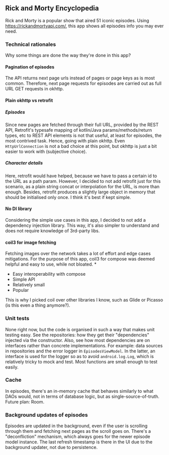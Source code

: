 ## Rick and Morty Encyclopedia

Rick and Morty is a popular show that aired 51 iconic episodes.
Using https://rickandmortyapi.com/, this app shows all episodes info you may ever need.

### Technical rationales
Why some things are done the way they're done in this app?

#### Pagination of episodes

The API returns next page urls instead of pages or page keys as is most common.
Therefore, next page requests for episodes are carried out as full URL GET requests in okhttp.

#### Plain okhttp vs retrofit

##### Episodes
Since new pages are fetched through their full URL, provided by the REST API, 
Retrofit's typesafe mapping of kotlin/Java params/methods/return types, etc to REST API elements
is not that useful, at least for episodes, the most contrived task.
Hence, going with plain okhttp.
Even `HttpUrlConnection` is not a bad choice at this point, 
but okhttp is just a bit easier to work with (subjective choice).

##### Character details
Here, retrofit would have helped, because we have to pass a certain id to the URL as a path param.
However, I decided to not add retrofit just for this scenario, 
as a plain string concat or interpolation for the URL, is more than enough.
Besides, retrofit produces a slightly large object in memory that should be initialised only once.
I think it's best if kept simple.

#### No DI library
Considering the simple use cases in this app, I decided to not add a dependency injection library.
This way, it's also simpler to understand and does not require knowledge of 3rd-party libs.

#### coil3 for image fetching
Fetching images over the network takes a lot of effort and edge cases mitigations.
For the purpose of this app, coil3 for compose was deemed helpful and easy to use, while not bloated.
* 
* Easy interoperability with compose
* Simple API
* Relatively small
* Popular

This is why I picked coil over other libraries I know, such as Glide or Picasso (is this even a thing anymore?).

### Unit tests

None right now, but the code is organised in such a way that makes unit testing easy.
See the repositories: how they get their "dependencies" injected via the constructor.
Also, see how most dependencies are on interfaces rather than concrete implementations.
For example: data sources in repositories and the error logger in `EpisodesViewModel`.
In the latter, an interface is used for the logger so as to avoid `android.log.Log`, 
which is relatively tricky to mock and test.
Most functions are small enough to test easily.

### Cache

In episodes, there's an in-memory cache that behaves similarly to what DAOs would, not in terms of database logic,
but as single-source-of-truth. Future plan: Room.

### Background updates of episodes

Episodes are updated in the background, even if the user is scrolling through them and fetching
next pages as the scroll goes on.
There's a "deconfliction" mechanism, which always goes for the newer episode model instance.
The last refresh timestamp is there in the UI due to the background updater, not due to persistence.
